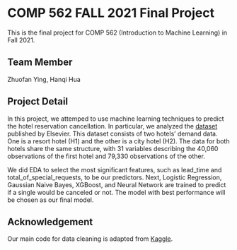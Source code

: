 # COMP 562 FALL 2021 Final Project
This is the final project for COMP 562 (Introduction to Machine Learning) in Fall 2021.

## Team Member
Zhuofan Ying, Hanqi Hua

## Project Detail
In this project, we attemped to use machine learning techniques to predict the hotel reservation cancellation. In particular, we analyzed the [dataset](https://www.sciencedirect.com/science/article/pii/S2352340918315191) published by Elsevier. This dataset consists of two hotels’ demand data. One is a resort hotel (H1) and the other is a city hotel (H2). The data for both hotels share the same structure, with 31 variables describing the 40,060 observations of the first hotel and 79,330 observations of the other. 

We did EDA to select the most significant features, such as lead_time and total_of_special_requests, to be our predictors. Next, Logistic Regression, Gaussian Naive Bayes, XGBoost, and Neural Network are trained to predict if a single would be canceled or not. The model with best performance will be chosen as our final model. 

## Acknowledgement
Our main code for data cleaning is adapted from [Kaggle](https://www.kaggle.com/sanjana08/hotel-booking-cancellation-prediction). 

